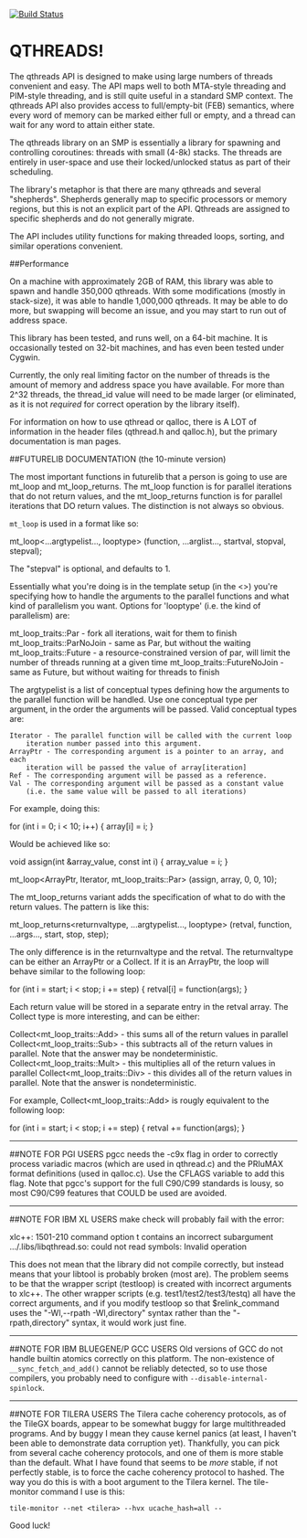 [![Build Status](https://travis-ci.org/Qthreads/qthreads.svg?branch=master)](https://travis-ci.org/Qthreads/qthreads)

QTHREADS!
=========

The qthreads API is designed to make using large numbers of threads convenient
and easy. The API maps well to both MTA-style threading and PIM-style
threading, and is still quite useful in a standard SMP context. The qthreads
API also provides access to full/empty-bit (FEB) semantics, where every word of
memory can be marked either full or empty, and a thread can wait for any word
to attain either state.

The qthreads library on an SMP is essentially a library for spawning and
controlling coroutines: threads with small (4-8k) stacks. The threads are
entirely in user-space and use their locked/unlocked status as part of their
scheduling.

The library's metaphor is that there are many qthreads and several "shepherds".
Shepherds generally map to specific processors or memory regions, but this is
not an explicit part of the API. Qthreads are assigned to specific shepherds
and do not generally migrate.

The API includes utility functions for making threaded loops, sorting, and
similar operations convenient.

##Performance

On a machine with approximately 2GB of RAM, this library was able to spawn and
handle 350,000 qthreads. With some modifications (mostly in stack-size), it was
able to handle 1,000,000 qthreads. It may be able to do more, but swapping will
become an issue, and you may start to run out of address space.

This library has been tested, and runs well, on a 64-bit machine. It is
occasionally tested on 32-bit machines, and has even been tested under Cygwin.

Currently, the only real limiting factor on the number of threads is the amount
of memory and address space you have available. For more than 2^32 threads, the
thread_id value will need to be made larger (or eliminated, as it is not
*required* for correct operation by the library itself).

For information on how to use qthread or qalloc, there is A LOT of information
in the header files (qthread.h and qalloc.h), but the primary documentation is
man pages.

##FUTURELIB DOCUMENTATION (the 10-minute version)

The most important functions in futurelib that a person is going to use are
mt_loop and mt_loop_returns. The mt_loop function is for parallel iterations
that do not return values, and the mt_loop_returns function is for parallel
iterations that DO return values. The distinction is not always so obvious.

`mt_loop` is used in a format like so:

  mt_loop<...argtypelist..., looptype>
         (function, ...arglist..., startval, stopval, stepval);

The "stepval" is optional, and defaults to 1.

Essentially what you're doing is in the template setup (in the <>) you're
specifying how to handle the arguments to the parallel functions and what kind
of parallelism you want. Options for 'looptype' (i.e. the kind of parallelism)
are:

  mt_loop_traits::Par - fork all iterations, wait for them to finish
  mt_loop_traits::ParNoJoin - same as Par, but without the waiting
  mt_loop_traits::Future - a resource-constrained version of par, will limit
    the number of threads running at a given time
  mt_loop_traits::FutureNoJoin - same as Future, but without waiting for
    threads to finish

The argtypelist is a list of conceptual types defining how the arguments to the
parallel function will be handled. Use one conceptual type per argument, in the
order the arguments will be passed. Valid conceptual types are:

	Iterator - The parallel function will be called with the current loop
		iteration number passed into this argument.
	ArrayPtr - The corresponding argument is a pointer to an array, and each
		iteration will be passed the value of array[iteration]
	Ref - The corresponding argument will be passed as a reference.
	Val - The corresponding argument will be passed as a constant value
		(i.e. the same value will be passed to all iterations)

For example, doing this:

  for (int i = 0; i < 10; i++) {
    array[i] = i;
  }

Would be achieved like so:

  void assign(int &array_value, const int i) {
    array_value = i;
  }

  mt_loop<ArrayPtr, Iterator, mt_loop_traits::Par>
    (assign, array, 0, 0, 10);

The mt_loop_returns variant adds the specification of what to do with the
return values. The pattern is like this:

  mt_loop_returns<returnvaltype, ...argtypelist..., looptype>
    (retval, function, ...args..., start, stop, step);

The only difference is in the returnvaltype and the retval. The returnvaltype
can be either an ArrayPtr or a Collect. If it is an ArrayPtr, the loop will
behave similar to the following loop:

  for (int i = start; i < stop; i += step) {
    retval[i] = function(args);
  }

Each return value will be stored in a separate entry in the retval array. The
Collect type is more interesting, and can be either:

  Collect<mt_loop_traits::Add> - this sums all of the return values in
    parallel
  Collect<mt_loop_traits::Sub> - this subtracts all of the return values in
    parallel. Note that the answer may be nondeterministic.
  Collect<mt_loop_traits::Mult> - this multiplies all of the
    return values in parallel
  Collect<mt_loop_traits::Div> - this divides all of the
    return values in parallel. Note that the answer is nondeterministic.

For example, Collect<mt_loop_traits::Add> is rougly equivalent to the following loop:

  for (int i = start; i < stop; i += step) {
    retval += function(args);
  }

******************************************************

##NOTE FOR PGI USERS
pgcc needs the -c9x flag in order to correctly process variadic macros (which
are used in qthread.c) and the PRIuMAX format definitions (used in qalloc.c).
Use the CFLAGS variable to add this flag. Note that pgcc's support for the full
C90/C99 standards is lousy, so most C90/C99 features that COULD be used are
avoided.

******************************************************

##NOTE FOR IBM XL USERS
make check will probably fail with the error:

xlc++: 1501-210 command option t contains an incorrect subargument
.../.libs/libqthread.so: could not read symbols: Invalid operation

This does not mean that the library did not compile correctly, but instead
means that your libtool is probably broken (most are). The problem seems to be
that the wrapper script (testloop) is created with incorrect arguments to
xlc++. The other wrapper scripts (e.g. test1/test2/test3/testq) all have the
correct arguments, and if you modify testloop so that $relink_command uses the
"-Wl,--rpath -Wl,directory" syntax rather than the "-rpath,directory" syntax,
it would work just fine.

*******************************************************

##NOTE FOR IBM BLUEGENE/P GCC USERS
Old versions of GCC do not handle builtin atomics correctly on this platform.
The non-existence of `__sync_fetch_and_add()` cannot be reliably detected, so to
use those compilers, you probably need to configure with
`--disable-internal-spinlock`.

*******************************************************

##NOTE FOR TILERA USERS
The Tilera cache coherency protocols, as of the TileGX boards, appear to be
somewhat buggy for large multithreaded programs. And by buggy I mean they cause
kernel panics (at least, I haven't been able to demonstrate data corruption
yet). Thankfully, you can pick from several cache coherency protocols, and one
of them is more stable than the default. What I have found that seems to be
*more* stable, if not perfectly stable, is to force the cache coherency
protocol to hashed. The way you do this is with a boot argument to the Tilera
kernel. The tile-monitor command I use is this:

	tile-monitor --net <tilera> --hvx ucache_hash=all --

Good luck!
